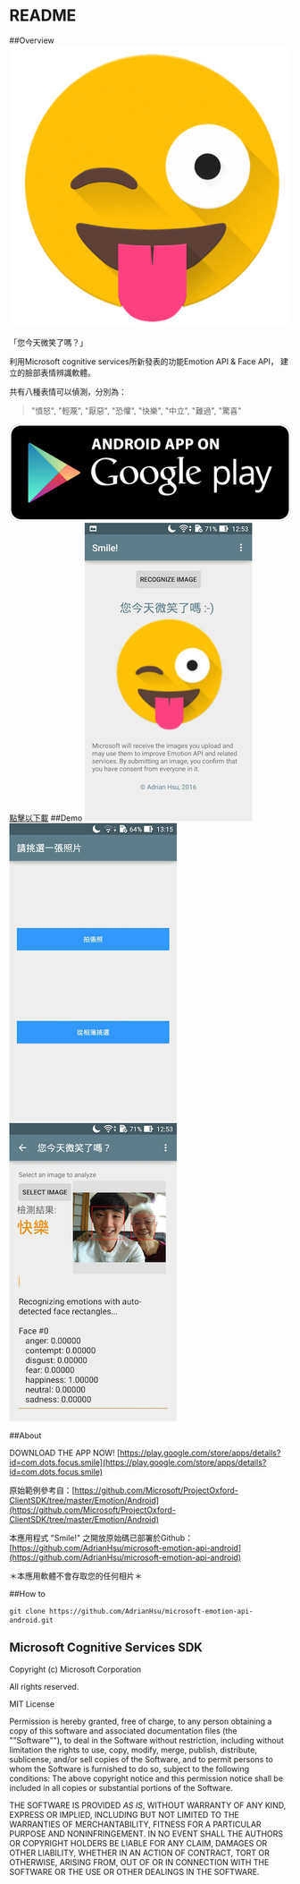 # README

##Overview
![Alt Image Text](img/smile.png "")


「您今天微笑了嗎？」

利用Microsoft cognitive services所新發表的功能Emotion API & Face API，
建立的臉部表情辨識軟體。

共有八種表情可以偵測，分別為：
>"憤怒", "輕蔑", "厭惡", "恐懼", "快樂", "中立", "難過", "驚喜"

![Alt Image Text](img/play.png "")
[點擊以下載](https://play.google.com/store/apps/details?id=com.dots.focus.smile)
##Demo
![Alt Image Text](img/1.png "")
![Alt Image Text](img/2.png "")
![Alt Image Text](img/4.png "")

##About

DOWNLOAD THE APP NOW!
[https://play.google.com/store/apps/details?id=com.dots.focus.smile](https://play.google.com/store/apps/details?id=com.dots.focus.smile)

原始範例參考自：[https://github.com/Microsoft/ProjectOxford-ClientSDK/tree/master/Emotion/Android](https://github.com/Microsoft/ProjectOxford-ClientSDK/tree/master/Emotion/Android)

本應用程式 "Smile!" 之開放原始碼已部署於Github：
[https://github.com/AdrianHsu/microsoft-emotion-api-android](https://github.com/AdrianHsu/microsoft-emotion-api-android)

＊本應用軟體不會存取您的任何相片＊

##How to

```
git clone https://github.com/AdrianHsu/microsoft-emotion-api-android.git
```


## Microsoft Cognitive Services SDK

Copyright (c) Microsoft Corporation

All rights reserved.


MIT License

Permission is hereby granted, free of charge, to any person obtaining a copy of this software and associated documentation files (the ""Software""), to deal in the Software without restriction, including without limitation the rights to use, copy, modify, merge, publish, distribute, sublicense, and/or sell copies of the Software, and to permit persons to whom the Software is furnished to do so, subject to the following conditions:
The above copyright notice and this permission notice shall be included in all copies or substantial portions of the Software.

THE SOFTWARE IS PROVIDED *AS IS*, WITHOUT WARRANTY OF ANY KIND, EXPRESS OR IMPLIED, INCLUDING BUT NOT LIMITED TO THE WARRANTIES OF MERCHANTABILITY, FITNESS FOR A PARTICULAR PURPOSE AND NONINFRINGEMENT. IN NO EVENT SHALL THE AUTHORS OR COPYRIGHT HOLDERS BE LIABLE FOR ANY CLAIM, DAMAGES OR OTHER LIABILITY, WHETHER IN AN ACTION OF CONTRACT, TORT OR OTHERWISE, ARISING FROM, OUT OF OR IN CONNECTION WITH THE SOFTWARE OR THE USE OR OTHER DEALINGS IN THE SOFTWARE.
